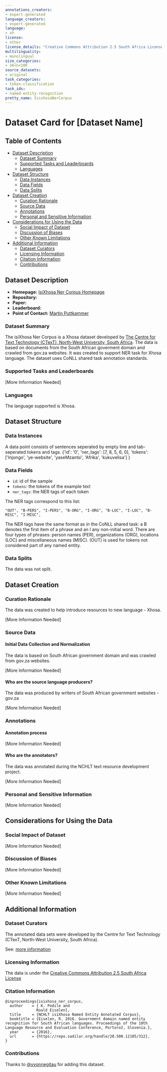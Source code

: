 ```yaml
---
annotations_creators:
- expert-generated
language_creators:
- expert-generated
language:
- xh
license:
- other
license_details: "Creative Commons Attribution 2.5 South Africa License"
multilinguality:
- monolingual
size_categories:
- 1K<n<10K
source_datasets:
- original
task_categories:
- token-classification
task_ids:
- named-entity-recognition
pretty_name: IsixhosaNerCorpus
---
```


# Dataset Card for [Dataset Name]

## Table of Contents
- [Dataset Description](#dataset-description)
  - [Dataset Summary](#dataset-summary)
  - [Supported Tasks and Leaderboards](#supported-tasks-and-leaderboards)
  - [Languages](#languages)
- [Dataset Structure](#dataset-structure)
  - [Data Instances](#data-instances)
  - [Data Fields](#data-fields)
  - [Data Splits](#data-splits)
- [Dataset Creation](#dataset-creation)
  - [Curation Rationale](#curation-rationale)
  - [Source Data](#source-data)
  - [Annotations](#annotations)
  - [Personal and Sensitive Information](#personal-and-sensitive-information)
- [Considerations for Using the Data](#considerations-for-using-the-data)
  - [Social Impact of Dataset](#social-impact-of-dataset)
  - [Discussion of Biases](#discussion-of-biases)
  - [Other Known Limitations](#other-known-limitations)
- [Additional Information](#additional-information)
  - [Dataset Curators](#dataset-curators)
  - [Licensing Information](#licensing-information)
  - [Citation Information](#citation-information)
  - [Contributions](#contributions)

## Dataset Description

- **Homepage:**  [IsiXhosa Ner Corpus Homepage](https://repo.sadilar.org/handle/20.500.12185/312)
- **Repository:**
- **Paper:**
- **Leaderboard:**
- **Point of Contact:** [Martin Puttkammer](mailto:Martin.Puttkammer@nwu.ac.za)


### Dataset Summary

The isiXhosa Ner Corpus is a Xhosa dataset developed by [The Centre for Text Technology (CTexT), North-West University, South Africa](http://humanities.nwu.ac.za/ctext). The data is based on documents from the South African goverment domain and crawled from gov.za websites. It was created to support NER task for Xhosa language. The dataset uses CoNLL shared task annotation standards.

### Supported Tasks and Leaderboards

[More Information Needed]

### Languages

The language supported is Xhosa.

## Dataset Structure

### Data Instances

A data point consists of sentences seperated by empty line and tab-seperated tokens and tags. 
{'id': '0',
 'ner_tags': [7, 8, 5, 6, 0],
 'tokens': ['Injongo', 'ye-website', 'yaseMzantsi', 'Afrika', 'kukuvelisa']
}

### Data Fields

- `id`: id of the sample
- `tokens`: the tokens of the example text
- `ner_tags`: the NER tags of each token

The NER tags correspond to this list:
```
"OUT", "B-PERS", "I-PERS", "B-ORG", "I-ORG", "B-LOC", "I-LOC", "B-MISC", "I-MISC",
```
The NER tags have the same format as in the CoNLL shared task: a B denotes the first item of a phrase and an I any non-initial word. There are four types of phrases: person names (PER), organizations (ORG), locations (LOC) and miscellaneous names (MISC). (OUT) is used for tokens not considered part of any named entity.

### Data Splits

The data was not split.

## Dataset Creation

### Curation Rationale

The data was created to help introduce resources to new language - Xhosa.

[More Information Needed]

### Source Data

#### Initial Data Collection and Normalization

The data is based on South African government domain and was crawled from gov.za websites.

[More Information Needed]
#### Who are the source language producers?

The data was produced by writers of South African government websites - gov.za

[More Information Needed]
### Annotations

#### Annotation process

[More Information Needed]

#### Who are the annotators?

The data was annotated during the NCHLT text resource development project.

[More Information Needed]

### Personal and Sensitive Information
[More Information Needed]

## Considerations for Using the Data

### Social Impact of Dataset

[More Information Needed]

### Discussion of Biases

[More Information Needed]

### Other Known Limitations

[More Information Needed]

## Additional Information

### Dataset Curators

The annotated data sets were developed by the Centre for Text Technology (CTexT, North-West University, South Africa).

See: [more information](http://www.nwu.ac.za/ctext)

### Licensing Information

The data is under the [Creative Commons Attribution 2.5 South Africa License](http://creativecommons.org/licenses/by/2.5/za/legalcode)

### Citation Information

```
@inproceedings{isixhosa_ner_corpus,
  author    = {	K. Podile and
              Roald Eiselen},
  title     = {NCHLT isiXhosa Named Entity Annotated Corpus},
  booktitle = {Eiselen, R. 2016. Government domain named entity recognition for South African languages. Proceedings of the 10th      Language Resource and Evaluation Conference, Portorož, Slovenia.},
  year      = {2016},
  url       = {https://repo.sadilar.org/handle/20.500.12185/312},
}
```

### Contributions

Thanks to [@yvonnegitau](https://github.com/yvonnegitau) for adding this dataset.
